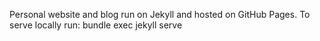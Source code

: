 Personal website and blog run on Jekyll and hosted on GitHub Pages. To serve locally run:
    bundle exec jekyll serve
  
